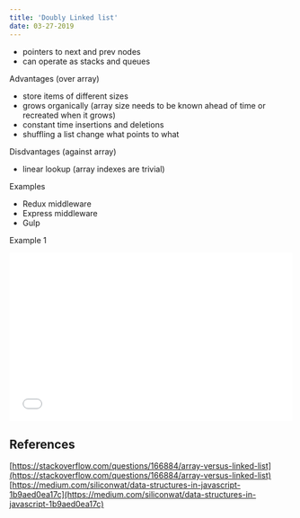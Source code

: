 ```yaml
---
title: 'Doubly Linked list'
date: 03-27-2019
---
```


- pointers to next and prev nodes
- can operate as stacks and queues

Advantages (over array)
- store items of different sizes
- grows organically (array size needs to be known ahead of time or recreated when it grows)
- constant time insertions and deletions
- shuffling a list change what points to what

Disdvantages (against array)
- linear lookup (array indexes are trivial)


Examples
- Redux middleware
- Express middleware
- Gulp

Example 1

<iframe width="100%" height="300" src="//jsfiddle.net/ozywuli/96saog32/17/embedded/js,result/dark/" allowfullscreen="allowfullscreen" allowpaymentrequest frameborder="0"></iframe>

## References
[https://stackoverflow.com/questions/166884/array-versus-linked-list](https://stackoverflow.com/questions/166884/array-versus-linked-list)
[https://medium.com/siliconwat/data-structures-in-javascript-1b9aed0ea17c](https://medium.com/siliconwat/data-structures-in-javascript-1b9aed0ea17c)
